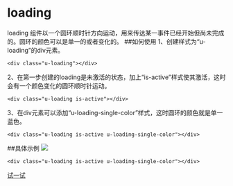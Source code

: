 # loading
loading 组件以一个圆环顺时针方向运动，用来传达某一事件已经开始但尚未完成的。圆环的颜色可以是单一的或者变化的。
##如何使用
1、创建样式为“u-loading”的div元素。

	<div class="u-loading"></div>
2、在第一步创建的loading是未激活的状态，加上“is-active”样式使其激活，这时会有一个颜色变化的圆环顺时针运动。

	<div class="u-loading is-active"></div>

3、在div元素可以添加“u-loading-single-color”样式，这时圆环的颜色就是单一蓝色。

	<div class="u-loading is-active u-loading-single-color"></div>

##具体示例
![](img/loading.png)

	<div class="u-loading is-active u-loading-single-color"></div>



[试一试](http://iuap.yonyou.com/fe/demo/#/demos/ui/loading "试一试")










